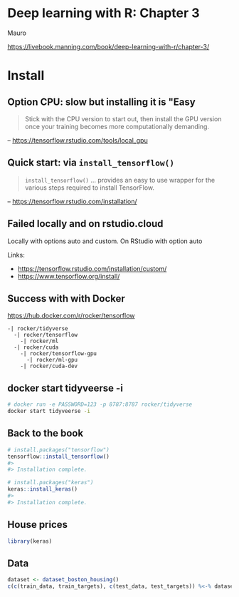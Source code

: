 Deep learning with R: Chapter 3
================
Mauro

<https://livebook.manning.com/book/deep-learning-with-r/chapter-3/>

# Install

## Option CPU: slow but installing it is "Easy

> Stick with the CPU version to start out, then install the GPU version
> once your training becomes more computationally demanding.

– <https://tensorflow.rstudio.com/tools/local_gpu>

## Quick start: via `install_tensorflow()`

> `install_tensorflow()` … provides an easy to use wrapper for the
> various steps required to install TensorFlow.

– <https://tensorflow.rstudio.com/installation/>

## Failed locally and on rstudio.cloud

Locally with options auto and custom. On RStudio with option auto

Links:

  - <https://tensorflow.rstudio.com/installation/custom/>
  - <https://www.tensorflow.org/install/>

## Success with with Docker

<https://hub.docker.com/r/rocker/tensorflow>

    -| rocker/tidyverse
      -| rocker/tensorflow
        -| rocker/ml
      -| rocker/cuda 
        -| rocker/tensorflow-gpu
          -| rocker/ml-gpu
        -| rocker/cuda-dev

## docker start tidyveerse -i

``` bash
# docker run -e PASSWORD=123 -p 8787:8787 rocker/tidyverse
docker start tidyveerse -i
```

## Back to the book

``` r
# install.packages("tensorflow")
tensorflow::install_tensorflow()
#> 
#> Installation complete.
```

``` r
# install.packages("keras")
keras::install_keras()
#> 
#> Installation complete.
```

## House prices

``` r
library(keras)
```

## Data

``` r
dataset <- dataset_boston_housing()
c(c(train_data, train_targets), c(test_data, test_targets)) %<-% dataset
```
